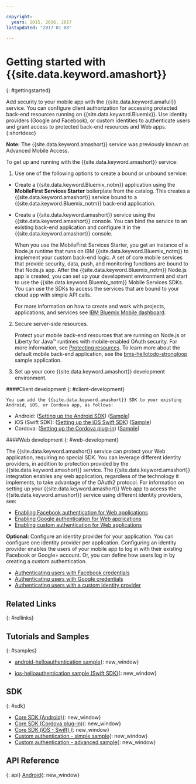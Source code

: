 ```yaml
---

copyright:
  years: 2015, 2016, 2017
lastupdated: "2017-01-08"

---
```


# Getting started with {{site.data.keyword.amashort}}
{: #gettingstarted}

Add security to your mobile app with the {{site.data.keyword.amafull}} service. You can configure client authorization for accessing protected back-end resources running on {{site.data.keyword.Bluemix}}. Use identity providers (Google and Facebook), or custom identities to authenticate users and grant access to protected back-end resources and Web apps.
{:shortdesc}

**Note:** The {{site.data.keyword.amashort}} service was previously known as Advanced Mobile Access.


To get up and running with the {{site.data.keyword.amashort}} service:

1. Use one of the following options to create a bound or unbound service:
 * Create a {{site.data.keyword.Bluemix_notm}} application using the **MobileFirst Services Starter** boilerplate from the catalog. This creates a {{site.data.keyword.amashort}} service bound to a {{site.data.keyword.Bluemix_notm}} back-end application.
 * Create a {{site.data.keyword.amashort}} service using the  {{site.data.keyword.amashort}} console.  You can  bind the service to an existing back-end application and configure it in the {{site.data.keyword.amashort}} console.

   When you use the MobileFirst Services Starter, you get an instance of a Node.js runtime that runs on IBM {{site.data.keyword.Bluemix_notm}} to implement your custom back-end logic. A set of core mobile services that provide security, data, push, and monitoring functions are bound to that Node.js app. After the {{site.data.keyword.Bluemix_notm}} Node.js app is created, you can set up your development environment and start to use the {{site.data.keyword.Bluemix_notm}} Mobile Services SDKs. You can use the SDKs to access the services that are bound to your cloud app with simple API calls.

	For more information on how to create and work with projects, applications, and services see [IBM Bluemix Mobile dashboard](https://console.{DomainName}/docs/mobile/index.html).

2. Secure server-side resources.

   Protect your mobile back-end resources that are running on Node.js or Liberty for Java&trade; runtimes with mobile-enabled OAuth security. For more information, see [Protecting resources](protecting-resources.html).
   To learn more about the default mobile back-end application, see the [bms-hellotodo-strongloop](https://github.com/ibm-bluemix-mobile-services/bms-hellotodo-strongloop) sample application.

3. Set up your core {{site.data.keyword.amashort}} development environment.

  ####Client development
  {: #client-development}

	You can add the {{site.data.keyword.amashort}} SDK to your existing Android, iOS, or Cordova app, as follows:
   * Android: ([Setting up the Android SDK](getting-started-android.html)) ([Sample](https://github.com/ibm-bluemix-mobile-services/bms-samples-android-helloauthentication))
   * iOS (Swift SDK): ([Setting up the iOS Swift SDK](getting-started-ios-swift-sdk.html))
      ([Sample](https://github.com/ibm-bluemix-mobile-services/bms-samples-swift-helloauthentication))
   * Cordova: ([Setting up the Cordova plug-in](getting-started-cordova.html)) ([Sample](https://github.com/ibm-bluemix-mobile-services/bms-samples-cordova-helloauthentication))


 ####Web development
 {: #web-development}

   The {{site.data.keyword.amashort}} service can protect your Web application, requiring no special SDK. You can leverage different identity providers, in addition to protection provided by the {{site.data.keyword.amashort}} service. The {{site.data.keyword.amashort}} integration enables any web application, regardless of the technology it implements, to take advantage of the OAuth2 protocol. For information on setting up your {{site.data.keyword.amashort}} Web app to access the {{site.data.keyword.amashort}} service using different identity providers, see:

   * [Enabling Facebook authentication for Web applications](facebook-auth-web.html)
   * [Enabling Google authentication for Web applications](google-auth-web.html)
   * [Enabling custom authentication for Web applications](custom-auth-web.html)

**Optional:** Configure an identity provider for your application. You can configure one identity provider per application. Configuring an identity provider enables the users of your mobile app to log in with their existing Facebook or Google+ account. Or, you can define how users log in by creating a custom authentication.
   * [Authenticating users with Facebook credentials](facebook-auth-overview.html)
   * [Authenticating users with Google credentials](google-auth-overview.html)
   * [Authenticating users with a custom identity provider](custom-auth.html)

## Related Links
{: #rellinks}

## Tutorials and Samples
{: #samples}

* [android-helloauthentication sample](https://github.com/ibm-bluemix-mobile-services/bms-samples-android-helloauthentication){: new_window}

* [ios-helloauthentication sample (Swift SDK)](https://github.com/ibm-bluemix-mobile-services/bms-samples-swift-helloauthentication){: new_window}

## SDK
{: #sdk}

* [Core SDK (Android)](https://github.com/ibm-bluemix-mobile-services/bms-clientsdk-android-core){: new_window}
* [Core SDK (Cordova plug-in)](https://github.com/ibm-bluemix-mobile-services/bms-clientsdk-cordova-plugin-core){: new_window}
* [Core SDK (iOS - Swift) ](https://github.com/ibm-bluemix-mobile-services/bms-clientsdk-swift-core){: new_window}
* [Custom authentication - simple sample](https://github.com/ibm-bluemix-mobile-services/bms-mca-custom-identity-provider-sample){: new_window}
* [Custom authentication - advanced sample](https://github.com/ibm-bluemix-mobile-services/bms-mca-custom-identity-provider-with-user-management){: new_window}

## API Reference
{: api}
[Android](https://console.{DomainName}/docs/api/content/api/mobilefirst/android/core-api-doc/overview-summary.html){: new_window}
